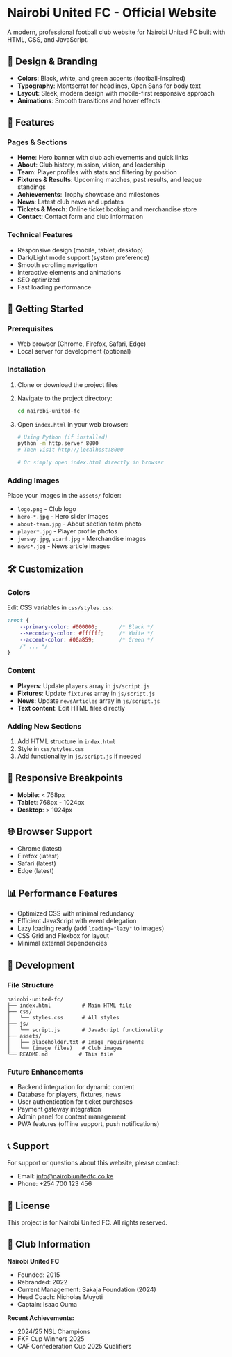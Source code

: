 # Nairobi United FC - Official Website

A modern, professional football club website for Nairobi United FC built with HTML, CSS, and JavaScript.

## 🎨 Design & Branding

- **Colors**: Black, white, and green accents (football-inspired)
- **Typography**: Montserrat for headlines, Open Sans for body text
- **Layout**: Sleek, modern design with mobile-first responsive approach
- **Animations**: Smooth transitions and hover effects

## 📑 Features

### Pages & Sections
- **Home**: Hero banner with club achievements and quick links
- **About**: Club history, mission, vision, and leadership
- **Team**: Player profiles with stats and filtering by position
- **Fixtures & Results**: Upcoming matches, past results, and league standings
- **Achievements**: Trophy showcase and milestones
- **News**: Latest club news and updates
- **Tickets & Merch**: Online ticket booking and merchandise store
- **Contact**: Contact form and club information

### Technical Features
- Responsive design (mobile, tablet, desktop)
- Dark/Light mode support (system preference)
- Smooth scrolling navigation
- Interactive elements and animations
- SEO optimized
- Fast loading performance

## 🚀 Getting Started

### Prerequisites
- Web browser (Chrome, Firefox, Safari, Edge)
- Local server for development (optional)

### Installation

1. Clone or download the project files
2. Navigate to the project directory:
   ```bash
   cd nairobi-united-fc
   ```

3. Open `index.html` in your web browser:
   ```bash
   # Using Python (if installed)
   python -m http.server 8000
   # Then visit http://localhost:8000
   
   # Or simply open index.html directly in browser
   ```

### Adding Images

Place your images in the `assets/` folder:
- `logo.png` - Club logo
- `hero-*.jpg` - Hero slider images
- `about-team.jpg` - About section team photo
- `player*.jpg` - Player profile photos
- `jersey.jpg`, `scarf.jpg` - Merchandise images
- `news*.jpg` - News article images

## 🛠️ Customization

### Colors
Edit CSS variables in `css/styles.css`:
```css
:root {
    --primary-color: #000000;       /* Black */
    --secondary-color: #ffffff;     /* White */
    --accent-color: #00a859;        /* Green */
    /* ... */
}
```

### Content
- **Players**: Update `players` array in `js/script.js`
- **Fixtures**: Update `fixtures` array in `js/script.js`
- **News**: Update `newsArticles` array in `js/script.js`
- **Text content**: Edit HTML files directly

### Adding New Sections
1. Add HTML structure in `index.html`
2. Style in `css/styles.css`
3. Add functionality in `js/script.js` if needed

## 📱 Responsive Breakpoints

- **Mobile**: < 768px
- **Tablet**: 768px - 1024px
- **Desktop**: > 1024px

## 🌐 Browser Support

- Chrome (latest)
- Firefox (latest)
- Safari (latest)
- Edge (latest)

## 📊 Performance Features

- Optimized CSS with minimal redundancy
- Efficient JavaScript with event delegation
- Lazy loading ready (add `loading="lazy"` to images)
- CSS Grid and Flexbox for layout
- Minimal external dependencies

## 🔧 Development

### File Structure
```
nairobi-united-fc/
├── index.html          # Main HTML file
├── css/
│   └── styles.css      # All styles
├── js/
│   └── script.js       # JavaScript functionality
├── assets/
│   ├── placeholder.txt # Image requirements
│   └── (image files)   # Club images
└── README.md          # This file
```

### Future Enhancements
- Backend integration for dynamic content
- Database for players, fixtures, news
- User authentication for ticket purchases
- Payment gateway integration
- Admin panel for content management
- PWA features (offline support, push notifications)

## 📞 Support

For support or questions about this website, please contact:
- Email: info@nairobiunitedfc.co.ke
- Phone: +254 700 123 456

## 📄 License

This project is for Nairobi United FC. All rights reserved.

## 🎯 Club Information

**Nairobi United FC**
- Founded: 2015
- Rebranded: 2022
- Current Management: Sakaja Foundation (2024)
- Head Coach: Nicholas Muyoti
- Captain: Isaac Ouma

**Recent Achievements:**
- 2024/25 NSL Champions
- FKF Cup Winners 2025
- CAF Confederation Cup 2025 Qualifiers
